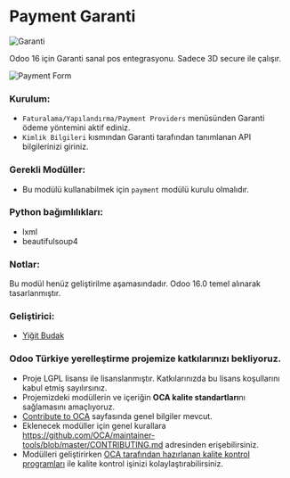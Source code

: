 # Payment Garanti
![Garanti](static/description/icon.png)

Odoo 16 için Garanti sanal pos entegrasyonu. Sadece 3D secure ile çalışır.



![Payment Form](static/img/demo.png)


### Kurulum:

- `Faturalama/Yapılandırma/Payment Providers` menüsünden Garanti ödeme yöntemini aktif ediniz.
- `Kimlik Bilgileri` kısmından Garanti tarafından tanımlanan API bilgilerinizi giriniz.

### Gerekli Modüller:

- 	Bu modülü kullanabilmek için `payment` modülü kurulu olmalıdır.
### Python bağımlılıkları:
-   lxml
-   beautifulsoup4

### Notlar:

Bu modül henüz geliştirilme aşamasındadır. Odoo 16.0 temel alınarak tasarlanmıştır.

### Geliştirici:

 -  [Yiğit Budak](https://github.com/yibudak)


### Odoo Türkiye yerelleştirme projemize katkılarınızı bekliyoruz.

* Proje LGPL lisansı ile lisanslanmıştır. Katkılarınızda bu lisans koşullarını kabul etmiş sayılırsınız.
* Projemizdeki modüllerin ve içeriğin **OCA kalite standartları**nı sağlamasını amaçlıyoruz.
* [Contribute to OCA](https://odoo-community.org/page/Contribute) sayfasında genel bilgiler mevcut.
* Eklenecek modüller için genel kurallara https://github.com/OCA/maintainer-tools/blob/master/CONTRIBUTING.md adresinden erişebilirsiniz.
* Modülleri geliştirirken [OCA tarafından hazırlanan kalite kontrol programları](https://github.com/OCA/maintainer-quality-tools) ile kalite kontrol işinizi kolaylaştırabilirsiniz.

